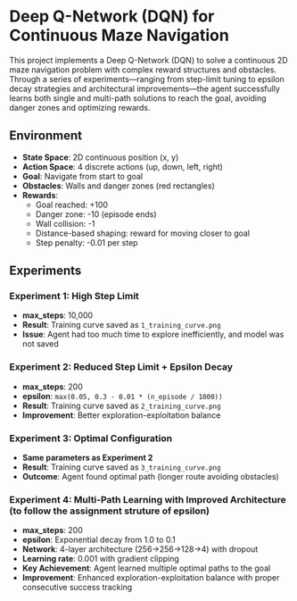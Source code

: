 # Deep Q-Network (DQN) for Continuous Maze Navigation

This project implements a Deep Q-Network (DQN) to solve a continuous 2D maze navigation problem with complex reward structures and obstacles. Through a series of experiments—ranging from step-limit tuning to epsilon decay strategies and architectural improvements—the agent successfully learns both single and multi-path solutions to reach the goal, avoiding danger zones and optimizing rewards.


## Environment
- **State Space**: 2D continuous position (x, y) 
- **Action Space**: 4 discrete actions (up, down, left, right)
- **Goal**: Navigate from start to goal 
- **Obstacles**: Walls and danger zones (red rectangles)
- **Rewards**: 
  - Goal reached: +100
  - Danger zone: -10 (episode ends)
  - Wall collision: -1
  - Distance-based shaping: reward for moving closer to goal
  - Step penalty: -0.01 per step

## Experiments

### Experiment 1: High Step Limit
- **max_steps**: 10,000
- **Result**: Training curve saved as `1_training_curve.png`
- **Issue**: Agent had too much time to explore inefficiently, and model was not saved

### Experiment 2: Reduced Step Limit + Epsilon Decay
- **max_steps**: 200
- **epsilon**: `max(0.05, 0.3 - 0.01 * (n_episode / 1000))`
- **Result**: Training curve saved as `2_training_curve.png`
- **Improvement**: Better exploration-exploitation balance

### Experiment 3: Optimal Configuration
- **Same parameters as Experiment 2**
- **Result**: Training curve saved as `3_training_curve.png`
- **Outcome**: Agent found optimal path (longer route avoiding obstacles)

### Experiment 4: Multi-Path Learning with Improved Architecture (to follow the assignment struture of epsilon)
- **max_steps**: 200
- **epsilon**: Exponential decay from 1.0 to 0.1
- **Network**: 4-layer architecture (256→256→128→4) with dropout
- **Learning rate**: 0.001 with gradient clipping
- **Key Achievement**: Agent learned multiple optimal paths to the goal
- **Improvement**: Enhanced exploration-exploitation balance with proper consecutive success tracking
